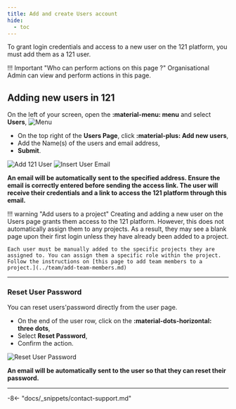 ```yaml
---
title: Add and create Users account
hide:
  - toc
---
```


To grant login credentials and access to a new user on the 121 platform, you must add them as a 121 user.

!!! Important "Who can perform actions on this page ?"
    Organisational Admin can view and perform actions in this page.

## Adding new users in 121

On the left of your screen, open the **:material-menu: menu** and select **Users**, ![Menu](../assets/img/UserMenu.png)

- On the top right of the **Users Page**, click **:material-plus: Add new users**,
- Add the Name(s) of the users and email address,
- **Submit**.

![Add 121 User](../assets/img/AddUser.png)
![Insert User Email](../assets/img/AddingNewUser.png)

**An email will be automatically sent to the specified address. Ensure the email is correctly entered before sending the access link. The user will receive their credentials and a link to access the 121 platform through this email.**

!!! warning "Add users to a project"
    Creating and adding a new user on the Users page grants them access to the 121 platform. However, this does not automatically assign them to any projects. As a result, they may see a blank page upon their first login unless they have already been added to a project.

    Each user must be manually added to the specific projects they are assigned to. You can assign them a specific role within the project. Follow the instructions on [this page to add team members to a project.](../team/add-team-members.md)

---

### Reset User Password

You can reset users'password directly from the user page.

- On the end of the user row, click on the **:material-dots-horizontal: three dots**,
- Select **Reset Password**,
- Confirm the action.

![Reset User Password](../assets/img/ResetPasswordUser.png)

**An email will be automatically sent to the user so that they can reset their password.**

---

-8<- "docs/_snippets/contact-support.md"
